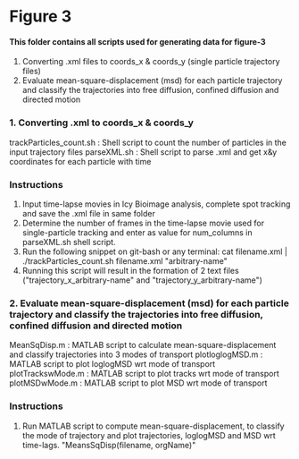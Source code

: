 # Figure 3
#### This folder contains all scripts used for generating data for figure-3
1. Converting .xml files to coords_x & coords_y (single particle trajectory files)
2. Evaluate mean-square-displacement (msd) for each particle trajectory and classify the trajectories into free diffusion, confined diffusion and directed motion

### 1. Converting .xml to coords_x & coords_y
trackParticles_count.sh : Shell script to count the number of particles in the input trajectory files
parseXML.sh : Shell script to parse .xml and get x&y coordinates for each particle with time 

### Instructions
1. Input time-lapse movies in Icy Bioimage analysis, complete spot tracking and save the .xml file in same folder
2. Determine the number of frames in the time-lapse movie used for single-particle tracking and enter as value for num_columns in parseXML.sh shell script. 
3. Run the following snippet on git-bash or any terminal: 
cat filename.xml | ./trackParticles_count.sh filename.xml "arbitrary-name"
4. Running this script will result in the formation of 2 text files ("trajectory_x_arbitrary-name" and "trajectory_y_arbitrary-name")


### 2. Evaluate mean-square-displacement (msd) for each particle trajectory and classify the trajectories into free diffusion, confined diffusion and directed motion
MeanSqDisp.m : MATLAB script to calculate mean-square-displacement and classify trajectories into 3 modes of transport
plotloglogMSD.m : MATLAB script to plot loglogMSD wrt mode of transport
plotTrackswMode.m : MATLAB script to plot tracks wrt mode of transport
plotMSDwMode.m : MATLAB script to plot MSD wrt mode of transport
 
### Instructions
1. Run MATLAB script to compute mean-square-displacement, to classify the mode of trajectory and plot trajectories, loglogMSD and MSD wrt time-lags. "MeansSqDisp(filename, orgName)"